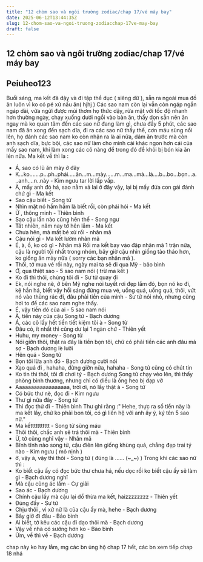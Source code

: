 ```yaml
---
title: "12 chòm sao và ngôi trường zodiac/chap 17/vé máy bay"
date: 2025-06-12T13:44:35Z
slug: 12-chom-sao-va-ngoi-truong-zodiacchap-17ve-may-bay
draft: false
---
```


## 12 chòm sao và ngôi trường zodiac/chap 17/vé máy bay

## Peiuheo123

Buổi sáng, ma kết đã dậy và đi tập thể dục ( siêng dữ ), sẵn ra ngoài mua đồ ăn luôn vì ko có pé xử nấu ăn( hjhj )
Các sao nam còn lại vẫn còn ngáp ngắn ngáp dài, vừa ngửi được mùi thơm họ thức dậy, rửa mặt với tốc độ nhanh hơn thường ngày, chạy xuống dưới ngồi vào bàn ăn, thấy dọn sẵn nên ăn ngay mà ko quan tâm đến các sao nữ đang làm gì, chưa đầy 5 phút, các sao nam đã ăn xong đến sạch dĩa, đi ra các sao nữ thấy thế, cơn máu sùng nổi lên, họ đánh các sao nam ko còn nhận ra là ai nữa, dám ăn trước mà còn anh sạch dĩa, bực bội, các sao nữ làm cho mình cái khác ngon hơn cái của mấy sao nam, khi làm xong các cô nàng để trong đó để khỏi bị bón kia ăn lén nữa.
    Ma kết về thì la :
- Á, sao có lũ ăn mày ở đây
- K...ko.......p...ph..phải.....ăn...m...mày......m...ma...mà...là....b...bo...bọn...a...anh....n..này - Kim ngưu tar lời lấp vấp.
- À, mấy anh đó hả, sao nằm xả lai ở đây vậy, lại bị mấy đứa con gái đánh chứ gì - Ma kết
- Sao cậu biết - Song tử
- Nhìn mặt nó hầm hầm là biết rồi, còn phải hỏi - Ma kết
- Ừ , thông minh - Thiên bình
- Sao cậu lần nào cũng hên thế - Song ngư
- Tất nhiên, năm nay tớ hên lắm - Ma kết
- Chưa hên, mà mất bé xử rồi -  nhân mã
- Cậu nói gì - Ma kết lườm nhân mã
- É, à, ồ, ko có gì - Nhân mã
Rồi ma kết bay vào đập nhân mã 1 trận nữa, cậu là người tội nhất trong nhóm, bây giờ cậu nhìn giống tào tháo hơn, ko giống ăn mày nữa ( sorry các bạn nhân mã ).
- Thôi, tớ mua vé rồi này, ngày mai ta sẽ đi qua Mỹ - bảo bình
- Ớ, qua thiệt sao - 5 sao nam nói ( trừ ma kết )
- Ko đi thì thôi, chúng tôi đi - Sư tử quay đi
- Ek, nói nghe nè, ở bên Mỹ nghe nói tuyết rơi đẹp lắm đó, bọn nó ko đi, kệ hắn há, biết vậy hồi sáng đừng mua vé, uổng quá, uổng quá, thôi, vứt nó vào thùng rác đi, đâu phải tiền của mình - Sư tử nói nhỏ, nhưng cũng hơi to để các sao nam nghe thấy.
- É, vậy tiền đó của ai - 5 sao nam nói
- À, tiền này của cậu Song tử - Bạch dương
- Á, các cô lấy hết tiền tiết kiệm tôi à - Song tử
- Đâu có, ít nhất thì cũng dư lại 1 ngàn chứ - Thiên yết
- Huhu, my money - Song tử
- Nói giỡn thôi, thật ra đây là tiền bọn tôi, chứ có phải tiền các anh đâu mà sợ - Bạch dương lè lưỡi
- Hên quá - Song tử
- Bọn tôi lừa anh đó - Bạch dương cười nói
- Xạo quá đi , hahaha, đừng giỡn nữa, hahaha - Song tử cũng có chút tin
- Ko tin thì thôi, tôi đi chơi tý - Bạch dương
Song tử chạy vèo lên, thì thấy phòng bình thương, nhưng chỉ có điều là ống heo bị đạp vỡ
- Aaaaaaaaaaaaaaaaaa, trời ơi, nó lấy thật à - Song tử
- Có bức thư nè, đọc đi - Kim ngưu
- Thư gì nữa đây - Song tử
- Thì đọc thử đi - Thiên bình
Thư ghi rằng :" Hehe, thực ra số tiền này là ma kết lấy, chứ ko phải bon tôi, có gì liên hệ với anh ấy ý, ký tên 5 sao nữ."
- Ma kếttttttttttt - Song tử sùng máu
- Thôi thôi, chắc anh sẽ trả thôi mà - Thiên bình
- Ừ, tớ cũng nghĩ vậy - Nhân mã
- Bĩnh tĩnh nào song tử, cậu điên lên giống khùng quá, chẳng đẹp trai tý nào - Kim ngưu ( mỏ nịnh )
- ở, vậy à, vậy thì thôi - Song tử ( đúng là ...... (~_~) )
Trong khi các sao nữ thì :
- Ko biết cậu ấy có đọc bức thư chưa há, nếu dọc rồi ko biết cậu ấy sẽ làm gì - Bạch dương nghĩ
- Mà cậu cũng ác lắm - Cự giải
- Sao ác - Bạch dương
- Chính cậu lấy mà cậu lại đổ thừa ma kết, haizzzzzzzz - Thiên yết
- Đúng đấy - Sư tử
- Chịu thôi , vì xử nữ là của cậu ấy mà, hehe - Bạch dương
- Bây giờ đi đâu - Bảo bình
- Ai biết, tớ kêu các cậu đi dạo thôi mà - Bạch dương
- Vậy về nhà có sướng hơn ko - Bào bình
- Ừm, về thì về - Bạch dương
 
 chap này ko hay lắm, mg các bn ủng hộ
chap 17 hết, các bn xem tiếp chap 18 nhá